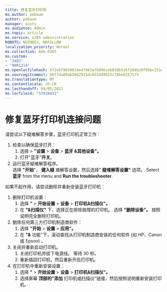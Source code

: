 ```yaml
---
title: 修复蓝牙打印机
ms.author: pebaum
author: pebaum
manager: scotv
ms.audience: Admin
ms.topic: article
ms.service: o365-administration
ROBOTS: NOINDEX, NOFOLLOW
localization_priority: Normal
ms.collection: Adm_O365
ms.custom:
- "3483"
- "9001214"
ms.openlocfilehash: 5f2ebf9b54814e47063a7b096ceb83db526f268b28f95bc251e31ac717fc6620
ms.sourcegitcommit: b5f7da89a650d2915dc652449623c78be6247175
ms.translationtype: MT
ms.contentlocale: zh-CN
ms.lasthandoff: 08/05/2021
ms.locfileid: "53928431"
---
```

# <a name="fix-bluetooth-printer-connection-issues"></a>修复蓝牙打印机连接问题

请尝试以下疑难解答步骤，蓝牙打印机正常工作：


1. 检查以确保蓝牙打开：
    1. 选择  >  **"设置**  >  **设备**  >  **蓝牙 &其他设备"。**
    2. 打开"蓝牙"**开关**。
2. 运行蓝牙疑难解答程序。 <br>
    选择 **"开始**"， **键入疑** 难解答设置，然后选择" **疑难解答设置"** 选项。 Select **蓝牙** from the menu and **Run the troubleshooter**.

如果不起作用，请尝试删除并重新安装蓝牙打印机：

1. 删除打印机设置：
    1. 选择 **"**  >  **开始设置**  >  **设备**  >  **打印机&扫描仪"。**
    2. 在 **"&扫描仪"** 下，选择正在排除故障的打印机。 选择 **"删除设备"。** 按照说明完全删除打印机。
2. 删除任何第三方打印机制造商软件：
    1. 选择 **"开始**  >  **设置**  >  **应用"。**
    2. 在 **"&** 功能"下，滚动查找从打印机制造商安装的任何软件 (如 HP、Canon 或 Epson) 。
3. 关闭并重新启动打印机。
   1. 关闭打印机并拔下电源线。 等待 30 秒。 
   2. 重新插回打印机，然后重新开启打印机。
4. 在打印机中重新安装设置：
    1. 选择 **"**  >  **开始设置**  >  **设备**  >  **打印机&扫描仪"。**
    2. 选择屏幕 **顶部的"添加** 打印机或扫描仪"链接，然后按照说明重新安装打印机。
